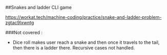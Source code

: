 
##Snakes and ladder CLI game

https://workat.tech/machine-coding/practice/snake-and-ladder-problem-zgtac9lxwntg 

###Not covered : 
- Dice roll makes user reach a snake and then once it travels to the tail, then there is a ladder there. 
Recursive cases not handled. 